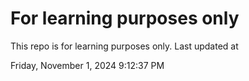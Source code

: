 # For learning purposes only
This repo is for learning purposes only.
Last updated at

Friday, November 1, 2024 9:12:37 PM

